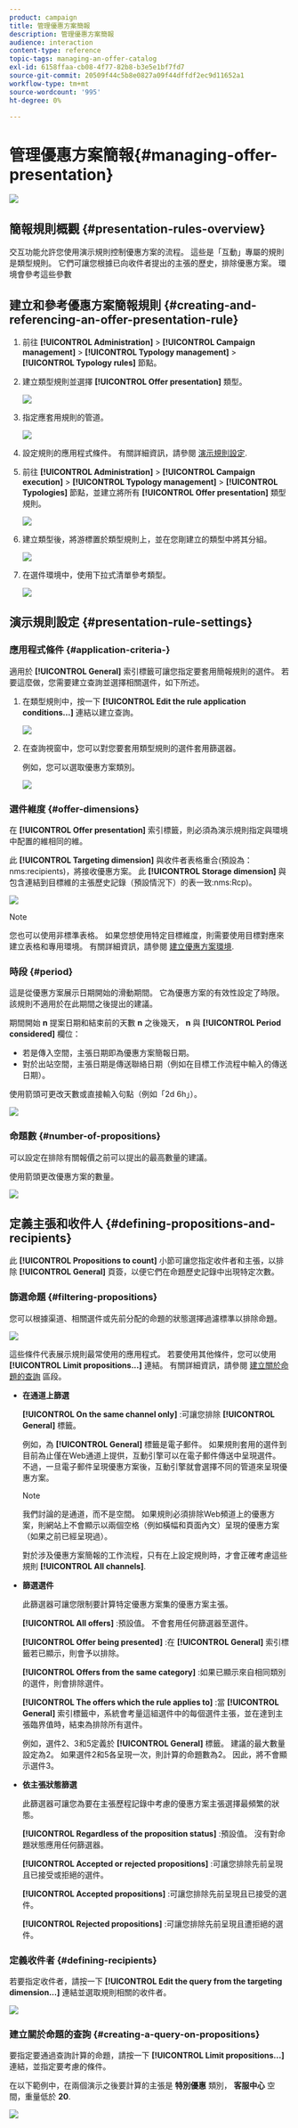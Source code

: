 ```yaml
---
product: campaign
title: 管理優惠方案簡報
description: 管理優惠方案簡報
audience: interaction
content-type: reference
topic-tags: managing-an-offer-catalog
exl-id: 6158ffaa-cb08-4f77-82b8-b3e5e1bf7fd7
source-git-commit: 20509f44c5b8e0827a09f44dffdf2ec9d11652a1
workflow-type: tm+mt
source-wordcount: '995'
ht-degree: 0%

---
```


# 管理優惠方案簡報{#managing-offer-presentation}

![](../../assets/v7-only.svg)

## 簡報規則概觀 {#presentation-rules-overview}

交互功能允許您使用演示規則控制優惠方案的流程。 這些是「互動」專屬的規則是類型規則。 它們可讓您根據已向收件者提出的主張的歷史，排除優惠方案。 環境會參考這些參數

## 建立和參考優惠方案簡報規則 {#creating-and-referencing-an-offer-presentation-rule}

1. 前往 **[!UICONTROL Administration]** > **[!UICONTROL Campaign management]** > **[!UICONTROL Typology management]** > **[!UICONTROL Typology rules]** 節點。
1. 建立類型規則並選擇 **[!UICONTROL Offer presentation]** 類型。

   ![](assets/offer_typology_001.png)

1. 指定應套用規則的管道。

   ![](assets/offer_typology_002.png)

1. 設定規則的應用程式條件。 有關詳細資訊，請參閱 [演示規則設定](#presentation-rule-settings).
1. 前往 **[!UICONTROL Administration]** > **[!UICONTROL Campaign execution]** > **[!UICONTROL Typology management]** > **[!UICONTROL Typologies]** 節點，並建立將所有 **[!UICONTROL Offer presentation]** 類型規則。

   ![](assets/offer_typology_003.png)

1. 建立類型後，將游標置於類型規則上，並在您剛建立的類型中將其分組。

   ![](assets/offer_typology_004.png)

1. 在選件環境中，使用下拉式清單參考類型。

   ![](assets/offer_typology_005.png)

## 演示規則設定 {#presentation-rule-settings}

### 應用程式條件 {#application-criteria-}

適用於 **[!UICONTROL General]** 索引標籤可讓您指定要套用簡報規則的選件。 若要這麼做，您需要建立查詢並選擇相關選件，如下所述。

1. 在類型規則中，按一下 **[!UICONTROL Edit the rule application conditions...]** 連結以建立查詢。

   ![](assets/offer_typology_006.png)

1. 在查詢視窗中，您可以對您要套用類型規則的選件套用篩選器。

   例如，您可以選取優惠方案類別。

   ![](assets/offer_typology_008.png)

### 選件維度 {#offer-dimensions}

在 **[!UICONTROL Offer presentation]** 索引標籤，則必須為演示規則指定與環境中配置的維相同的維。

此 **[!UICONTROL Targeting dimension]** 與收件者表格重合(預設為：nms:recipients)，將接收優惠方案。 此 **[!UICONTROL Storage dimension]** 與包含連結到目標維的主張歷史記錄（預設情況下）的表一致:nms:Rcp)。

![](assets/offer_typology_009.png)

>[!NOTE]
>
>您也可以使用非標準表格。 如果您想使用特定目標維度，則需要使用目標對應來建立表格和專用環境。 有關詳細資訊，請參閱 [建立優惠方案環境](../../interaction/using/live-design-environments.md#creating-an-offer-environment).

### 時段 {#period}

這是從優惠方案展示日期開始的滑動期間。 它為優惠方案的有效性設定了時限。 該規則不適用於在此期間之後提出的建議。

期間開始 **n** 提案日期和結束前的天數 **n** 之後幾天， **n** 與 **[!UICONTROL Period considered]** 欄位：

* 若是傳入空間，主張日期即為優惠方案簡報日期。
* 對於出站空間，主張日期是傳送聯絡日期（例如在目標工作流程中輸入的傳送日期）。

使用箭頭可更改天數或直接輸入句點（例如「2d 6h」）。

![](assets/offer_typology_010.png)

### 命題數 {#number-of-propositions}

可以設定在排除有關報價之前可以提出的最高數量的建議。

使用箭頭更改優惠方案的數量。

![](assets/offer_typology_011.png)

## 定義主張和收件人 {#defining-propositions-and-recipients}

此 **[!UICONTROL Propositions to count]** 小節可讓您指定收件者和主張，以排除 **[!UICONTROL General]** 頁簽，以便它們在命題歷史記錄中出現特定次數。

### 篩選命題 {#filtering-propositions}

您可以根據渠道、相關選件或先前分配的命題的狀態選擇過濾標準以排除命題。

![](assets/offer_typology_014.png)

這些條件代表展示規則最常使用的應用程式。 若要使用其他條件，您可以使用 **[!UICONTROL Limit propositions...]** 連結。 有關詳細資訊，請參閱 [建立關於命題的查詢](#creating-a-query-on-propositions) 區段。

* **在通道上篩選**

   **[!UICONTROL On the same channel only]** :可讓您排除 **[!UICONTROL General]** 標籤。

   例如，為 **[!UICONTROL General]** 標籤是電子郵件。 如果規則套用的選件到目前為止僅在Web通道上提供，互動引擎可以在電子郵件傳送中呈現選件。 不過，一旦電子郵件呈現優惠方案後，互動引擎就會選擇不同的管道來呈現優惠方案。

   >[!NOTE]
   >
   >我們討論的是通道，而不是空間。 如果規則必須排除Web頻道上的優惠方案，則網站上不會顯示以兩個空格（例如橫幅和頁面內文）呈現的優惠方案（如果之前已經呈現過）。
   >
   >對於涉及優惠方案簡報的工作流程，只有在上設定規則時，才會正確考慮這些規則 **[!UICONTROL All channels]**.

* **篩選選件**

   此篩選器可讓您限制要計算特定優惠方案集的優惠方案主張。

   **[!UICONTROL All offers]** :預設值。 不會套用任何篩選器至選件。

   **[!UICONTROL Offer being presented]** :在 **[!UICONTROL General]** 索引標籤若已顯示，則會予以排除。

   **[!UICONTROL Offers from the same category]** :如果已顯示來自相同類別的選件，則會排除選件。

   **[!UICONTROL The offers which the rule applies to]** :當 **[!UICONTROL General]** 索引標籤中，系統會考量這組選件中的每個選件主張，並在達到主張臨界值時，結束為排除所有選件。

   例如，選件2、3和5定義於 **[!UICONTROL General]** 標籤。 建議的最大數量設定為2。 如果選件2和5各呈現一次，則計算的命題數為2。 因此，將不會顯示選件3。

* **依主張狀態篩選**

   此篩選器可讓您為要在主張歷程記錄中考慮的優惠方案主張選擇最頻繁的狀態。

   **[!UICONTROL Regardless of the proposition status]** :預設值。 沒有對命題狀態應用任何篩選器。

   **[!UICONTROL Accepted or rejected propositions]** :可讓您排除先前呈現且已接受或拒絕的選件。

   **[!UICONTROL Accepted propositions]** :可讓您排除先前呈現且已接受的選件。

   **[!UICONTROL Rejected propositions]** :可讓您排除先前呈現且遭拒絕的選件。

### 定義收件者 {#defining-recipients}

若要指定收件者，請按一下 **[!UICONTROL Edit the query from the targeting dimension...]** 連結並選取規則相關的收件者。

![](assets/offer_typology_012.png)

### 建立關於命題的查詢 {#creating-a-query-on-propositions}

要指定要通過查詢計算的命題，請按一下 **[!UICONTROL Limit propositions...]** 連結，並指定要考慮的條件。

在以下範例中，在兩個演示之後要計算的主張是 **特別優惠** 類別， **客服中心** 空間，重量低於 **20**.

![](assets/offer_typology_013.png)
